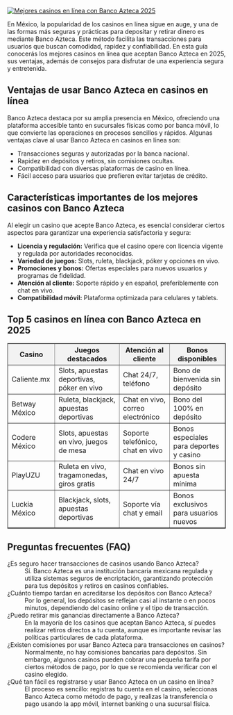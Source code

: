 [![Mejores casinos en línea con Banco Azteca 2025](https://123-caf.pages.dev/gitsignup.png)](https://vrmoo.ru/Bt82HjjY)

<div>     <p>En México, la popularidad de los casinos en línea sigue en auge, y una de las formas más seguras y prácticas para depositar y retirar dinero es mediante Banco Azteca. Este método facilita las transacciones para usuarios que buscan comodidad, rapidez y confiabilidad. En esta guía conocerás los mejores casinos en línea que aceptan Banco Azteca en 2025, sus ventajas, además de consejos para disfrutar de una experiencia segura y entretenida.</p>        <h2>Ventajas de usar Banco Azteca en casinos en línea</h2>     <p>Banco Azteca destaca por su amplia presencia en México, ofreciendo una plataforma accesible tanto en sucursales físicas como por banca móvil, lo que convierte las operaciones en procesos sencillos y rápidos. Algunas ventajas clave al usar Banco Azteca en casinos en línea son:</p>     <ul>       <li>Transacciones seguras y autorizadas por la banca nacional.</li>       <li>Rapidez en depósitos y retiros, sin comisiones ocultas.</li>       <li>Compatibilidad con diversas plataformas de casino en línea.</li>       <li>Fácil acceso para usuarios que prefieren evitar tarjetas de crédito.</li>     </ul>      <h2>Características importantes de los mejores casinos con Banco Azteca</h2>     <p>Al elegir un casino que acepte Banco Azteca, es esencial considerar ciertos aspectos para garantizar una experiencia satisfactoria y segura:</p>     <ul>       <li><strong>Licencia y regulación:</strong> Verifica que el casino opere con licencia vigente y regulada por autoridades reconocidas.</li>       <li><strong>Variedad de juegos:</strong> Slots, ruleta, blackjack, póker y opciones en vivo.</li>       <li><strong>Promociones y bonos:</strong> Ofertas especiales para nuevos usuarios y programas de fidelidad.</li>       <li><strong>Atención al cliente:</strong> Soporte rápido y en español, preferiblemente con chat en vivo.</li>       <li><strong>Compatibilidad móvil:</strong> Plataforma optimizada para celulares y tablets.</li>     </ul>      <h2>Top 5 casinos en línea con Banco Azteca en 2025</h2>     <table border="1" cellpadding="8" cellspacing="0" style="border-collapse:collapse; width:100%;">       <thead>         <tr style="background-color:#f2f2f2;">           <th>Casino</th>           <th>Juegos destacados</th>           <th>Atención al cliente</th>           <th>Bonos disponibles</th>         </tr>       </thead>       <tbody>         <tr>           <td>Caliente.mx</td>           <td>Slots, apuestas deportivas, póker en vivo</td>           <td>Chat 24/7, teléfono</td>           <td>Bono de bienvenida sin depósito</td>         </tr>         <tr>           <td>Betway México</td>           <td>Ruleta, blackjack, apuestas deportivas</td>           <td>Chat en vivo, correo electrónico</td>           <td>Bono del 100% en depósito</td>         </tr>         <tr>           <td>Codere México</td>           <td>Slots, apuestas en vivo, juegos de mesa</td>           <td>Soporte telefónico, chat en vivo</td>           <td>Bonos especiales para deportes y casino</td>         </tr>         <tr>           <td>PlayUZU</td>           <td>Ruleta en vivo, tragamonedas, giros gratis</td>           <td>Chat en vivo 24/7</td>           <td>Bonos sin apuesta mínima</td>         </tr>         <tr>           <td>Luckia México</td>           <td>Blackjack, slots, apuestas deportivas</td>           <td>Soporte vía chat y email</td>           <td>Bonos exclusivos para usuarios nuevos</td>         </tr>       </tbody>     </table>      <h2>Preguntas frecuentes (FAQ)</h2>     <dl>       <dt>¿Es seguro hacer transacciones de casinos usando Banco Azteca?</dt>       <dd>Sí. Banco Azteca es una institución bancaria mexicana regulada y utiliza sistemas seguros de encriptación, garantizando protección para tus depósitos y retiros en casinos confiables.</dd>        <dt>¿Cuánto tiempo tardan en acreditarse los depósitos con Banco Azteca?</dt>       <dd>Por lo general, los depósitos se reflejan casi al instante o en pocos minutos, dependiendo del casino online y el tipo de transacción.</dd>        <dt>¿Puedo retirar mis ganancias directamente a Banco Azteca?</dt>       <dd>En la mayoría de los casinos que aceptan Banco Azteca, sí puedes realizar retiros directos a tu cuenta, aunque es importante revisar las políticas particulares de cada plataforma.</dd>        <dt>¿Existen comisiones por usar Banco Azteca para transacciones en casinos?</dt>       <dd>Normalmente, no hay comisiones bancarias para depósitos. Sin embargo, algunos casinos pueden cobrar una pequeña tarifa por ciertos métodos de pago, por lo que se recomienda verificar con el casino elegido.</dd>        <dt>¿Qué tan fácil es registrarse y usar Banco Azteca en un casino en línea?</dt>       <dd>El proceso es sencillo: registras tu cuenta en el casino, seleccionas Banco Azteca como método de pago, y realizas la transferencia o pago usando la app móvil, internet banking o una sucursal física.</dd>     </dl>   </div>